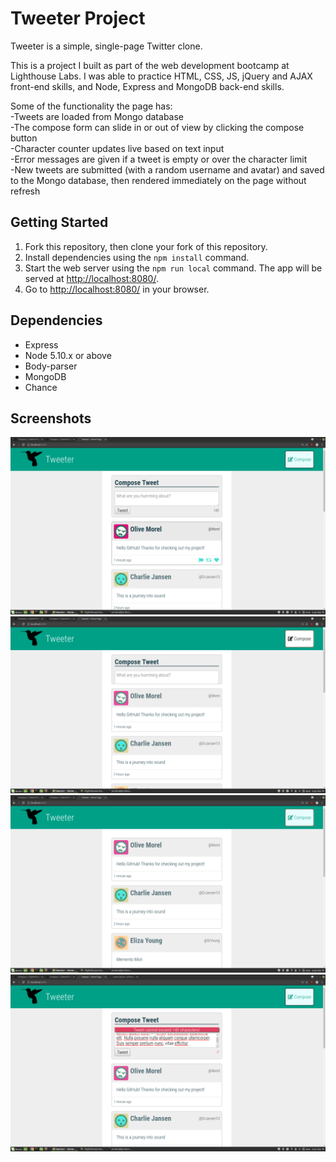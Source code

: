 # Tweeter Project

Tweeter is a simple, single-page Twitter clone.

This is a project I built as part of the web development bootcamp at Lighthouse Labs. I was able to practice HTML, CSS, JS, jQuery and AJAX front-end skills, and Node, Express and MongoDB back-end skills.

Some of the functionality the page has:  
-Tweets are loaded from Mongo database  
-The compose form can slide in or out of view by clicking the compose button  
-Character counter updates live based on text input  
-Error messages are given if a tweet is empty or over the character limit  
-New tweets are submitted (with a random username and avatar) and saved
 to the Mongo database, then rendered immediately on the page without refresh

## Getting Started

1. Fork this repository, then clone your fork of this repository.
2. Install dependencies using the `npm install` command.
3. Start the web server using the `npm run local` command. The app will be served at <http://localhost:8080/>.
4. Go to <http://localhost:8080/> in your browser.

## Dependencies

- Express
- Node 5.10.x or above
- Body-parser
- MongoDB
- Chance

## Screenshots

!["Screenshot of Home page"](https://github.com/jordanyoungs/tweeter/blob/master/docs/Home.png?raw=true)
!["Screenshot during slide animation"](https://github.com/jordanyoungs/tweeter/blob/master/docs/Slide.png?raw=true)
!["Screenshot after slide, form is hidden"](https://github.com/jordanyoungs/tweeter/blob/master/docs/Slide2.png?raw=true)
!["Screenshot of Error message"](https://github.com/jordanyoungs/tweeter/blob/master/docs/Error.png?raw=true)

